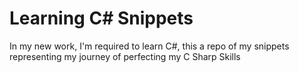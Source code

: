 # Learning C# Snippets 
In my new work, I'm required to learn C#, this a repo of my snippets representing my journey of perfecting my C Sharp Skills 
